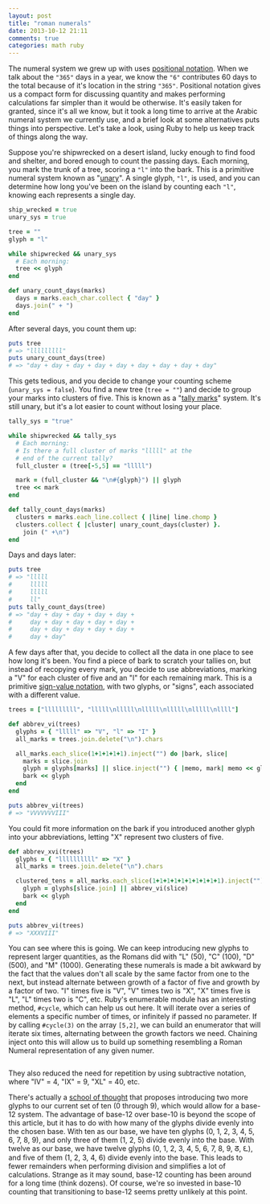 ```yaml
---
layout: post
title: "roman numerals"
date: 2013-10-12 21:11
comments: true
categories: math ruby
---
```

The numeral system we grew up with uses [positional notation](http://en.wikipedia.org/wiki/Positional_notation). When we talk about the `"365"` days in a year, we know the `"6"` contributes 60 days to the total because of it's location in the string `"365"`. Positional notation gives us a compact form for discussing quantity and makes performing calculations far simpler than it would be otherwise. It's easily taken for granted, since it's all we know, but it took a long time to arrive at the Arabic numeral system we currently use, and a brief look at some alternatives puts things into perspective. Let's take a look, using Ruby to help us keep track of things along the way.

Suppose you're shipwrecked on a desert island, lucky enough to find food and shelter, and bored enough to count the passing days. Each morning, you mark the trunk of a tree, scoring a `"l"` into the bark. This is a primitive numeral system known as "[unary](http://en.wikipedia.org/wiki/Unary_numeral_system)". A single glyph, `"l"`, is used, and you can determine how long you've been on the island by counting each `"l"`, knowing each represents a single day.
``` ruby
ship_wrecked = true
unary_sys = true

tree = ""
glyph = "l"

while shipwrecked && unary_sys
  # Each morning:
  tree << glyph
end

def unary_count_days(marks)
  days = marks.each_char.collect { "day" }
  days.join(" + ")
end
```

After several days, you count them up:
``` ruby
puts tree
# => "lllllllll"
puts unary_count_days(tree)
# => "day + day + day + day + day + day + day + day + day"
```

This gets tedious, and you decide to change your counting scheme (`unary_sys = false`). You find a new tree (`tree = ""`) and decide to group your marks into clusters of five. This is known as a "[tally marks](http://en.wikipedia.org/wiki/Tally_marks)" system. It's still unary, but it's a lot easier to count without losing your place.
``` ruby
tally_sys = "true"

while shipwrecked && tally_sys
  # Each morning:
  # Is there a full cluster of marks "lllll" at the
  # end of the current tally?
  full_cluster = (tree[-5,5] == "lllll")

  mark = (full_cluster && "\n#{glyph}") || glyph
  tree << mark
end

def tally_count_days(marks)
  clusters = marks.each_line.collect { |line| line.chomp }
  clusters.collect { |cluster| unary_count_days(cluster) }.
    join (" +\n")
end
```

Days and days later:
``` ruby
puts tree
# => "lllll
#     lllll
#     lllll
#     ll"
puts tally_count_days(tree)
# => "day + day + day + day + day +
#     day + day + day + day + day +
#     day + day + day + day + day +
#     day + day"
```

A few days after that, you decide to collect all the data in one place to see how long it's been. You find a piece of bark to scratch your tallies on, but instead of recopying every mark, you decide to use abbreviations, marking a "V" for each cluster of five and an "I" for each remaining mark. This is a primitive [sign-value notation](http://en.wikipedia.org/wiki/Sign-value_notation), with two glyphs, or "signs", each associated with a different value.
``` ruby
trees = ["lllllllll", "lllll\nlllll\nlllll\nlllll\nlllll\nllll"]

def abbrev_vi(trees)
  glyphs = { "lllll" => "V", "l" => "I" }
  all_marks = trees.join.delete("\n").chars

  all_marks.each_slice(1+1+1+1+1).inject("") do |bark, slice|
    marks = slice.join
    glyph = glyphs[marks] || slice.inject("") { |memo, mark| memo << glyphs[mark] }
    bark << glyph
  end
end

puts abbrev_vi(trees)
# => "VVVVVVVIII"
```

You could fit more information on the bark if you introduced another glyph into your abbreviations, letting "X" represent two clusters of five.
``` ruby
def abbrev_xvi(trees)
  glyphs = { "llllllllll" => "X" }
  all_marks = trees.join.delete("\n").chars

  clustered_tens = all_marks.each_slice(1+1+1+1+1+1+1+1+1+1).inject("") do |bark, slice|
    glyph = glyphs[slice.join] || abbrev_vi(slice)
    bark << glyph
  end
end

puts abbrev_vi(trees)
# => "XXXVIII"
```

You can see where this is going. We can keep introducing new glyphs to represent larger quantities, as the Romans did with "L" (50), "C" (100), "D" (500), and "M" (1000). Generating these numerals is made a bit awkward by the fact that the values don't all scale by the same factor from one to the next, but instead alternate between growth of a factor of five and growth by a factor of two. "I" times five is "V", "V" times two is "X", "X" times five is "L", "L" times two is "C", etc.  Ruby's enumerable module has an interesting method, `#cycle`, which can help us out here. It will iterate over a series of elements a specific number of times, or infinitely if passed no parameter. If by calling `#cycle(3)` on the array `[5,2]`, we can build an enumerator that will iterate six times, alternating between the growth factors we need. Chaining inject onto this will allow us to build up something resembling a Roman Numeral representation of any given numer.
``` ruby

```

They also reduced the need for repetition by using subtractive notation, where "IV" = 4, "IX" = 9, "XL" = 40, etc.

There's actually a [school of thought](http://www.dozenal.org/drupal/) that proposes introducing two more glyphs to our current set of ten (0 through 9), which would allow for a base-12 system. The advantage of base-12 over base-10 is beyond the scope of this article, but it has to do with how many of the glyphs divide evenly into the chosen base. With ten as our base, we have ten glyphs (0, 1, 2, 3, 4, 5, 6, 7, 8, 9), and only three of them (1, 2, 5) divide evenly into the base. With twelve as our base, we have twelve glyphs (0, 1, 2, 3, 4, 5, 6, 7, 8, 9, ᘔ, ᘍ), and five of them (1, 2, 3, 4, 6) divide evenly into the base. This leads to fewer remainders when performing division and simplifies a lot of calculations. Strange as it may sound, base-12 counting has been around for a long time (think dozens). Of course, we're so invested in base-10 counting that transitioning to base-12 seems pretty unlikely at this point.

